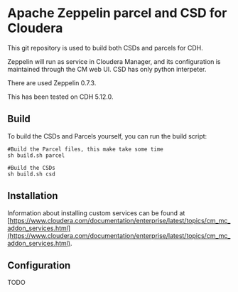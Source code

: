 # Apache Zeppelin parcel and CSD for Cloudera

This git repository is used to build both CSDs and parcels for CDH.

Zeppelin will run as service in Cloudera Manager, and its configuration is maintained through the CM web UI.
CSD has only python interpeter.

There are used Zeppelin 0.7.3.

This has been tested on CDH 5.12.0.

## Build

To build the CSDs and Parcels yourself, you can run the build script:

```
#Build the Parcel files, this make take some time
sh build.sh parcel

#Build the CSDs
sh build.sh csd
```

## Installation

Information about installing custom services can be found at [https://www.cloudera.com/documentation/enterprise/latest/topics/cm_mc_addon_services.html](https://www.cloudera.com/documentation/enterprise/latest/topics/cm_mc_addon_services.html).

## Configuration

TODO